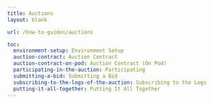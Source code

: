 ```yaml
---
title: Auctions
layout: blank

url: /how-to-guides/auctions

toc:
  environment-setup: Environment Setup
  auction-contract: Auction Contract
  auction-contract-on-pod: Auction Contract (On Pod)
  participating-in-the-auction: Participating
  submitting-a-bid: Submitting a Bid
  subscribing-to-the-logs-of-the-auction: Subscribing to the Logs
  putting-it-all-together: Putting It All Together
---
```


<script>
    import Intro from './intro.md'
    import Env from './env.md'
    import AuctionContract from './auction-contract.md'
    import AucitionContractProd from './auction-contract-prod.md'
    import Participating from './participating.md'
    import Together from './together.md'
</script>

<Intro />
<Env />
<AuctionContract />
<AucitionContractProd />
<Participating />
<Together />
